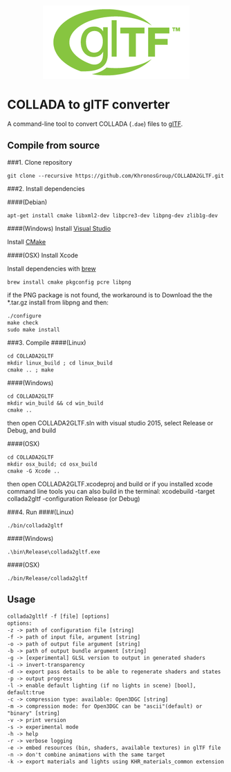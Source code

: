 <p align="center">
<img src="https://raw.githubusercontent.com/KhronosGroup/glTF/master/specification/figures/gltf.png">
</p>

# COLLADA to glTF converter

A command-line tool to convert COLLADA (`.dae`) files to [glTF](https://github.com/KhronosGroup/glTF).

## Compile from source 

###1. Clone repository
 
 ```
git clone --recursive https://github.com/KhronosGroup/COLLADA2GLTF.git
```

###2. Install dependencies 

####(Debian)
 ```
apt-get install cmake libxml2-dev libpcre3-dev libpng-dev zlib1g-dev
```
####(Windows)
Install [Visual Studio](http://code.visualstudio.com)

Install [CMake](http://cmake.org/cmake/resources/software.html)

####(OSX)
Install Xcode

Install dependencies with [brew](http://mxcl.github.com/homebrew/)

```   
brew install cmake pkgconfig pcre libpng
```

if the PNG package is not found, the workaround is to Download the the *.tar.gz install from libpng and then:
```
./configure
make check
sudo make install
```

###3. Compile
####(Linux)
 ```
cd COLLADA2GLTF
mkdir linux_build ; cd linux_build 
cmake .. ; make
```
####(Windows)
```
cd COLLADA2GLTF
mkdir win_build && cd win_build
cmake .. 
```
then open COLLADA2GLTF.sln with visual studio 2015, select Release or Debug, and build

####(OSX)
```
cd COLLADA2GLTF
mkdir osx_build; cd osx_build
cmake -G Xcode ..
```
then open COLLADA2GLTF.xcodeproj and build
or if you installed xcode command line tools you can also build in the terminal: xcodebuild -target collada2gltf -configuration Release (or Debug)

###4. Run
####(Linux)
```
./bin/collada2gltf
```
####(Windows)
```
.\bin\Release\collada2gltf.exe
```
####(OSX)
```
./bin/Release/collada2gltf
```
## Usage

```
collada2gltlf -f [file] [options]
options:
-z -> path of configuration file [string]
-f -> path of input file, argument [string]
-o -> path of output file argument [string]
-b -> path of output bundle argument [string]
-g -> [experimental] GLSL version to output in generated shaders
-i -> invert-transparency
-d -> export pass details to be able to regenerate shaders and states
-p -> output progress
-l -> enable default lighting (if no lights in scene) [bool], default:true
-c -> compression type: available: Open3DGC [string]
-m -> compression mode: for Open3DGC can be "ascii"(default) or "binary" [string]
-v -> print version
-s -> experimental mode
-h -> help
-r -> verbose logging
-e -> embed resources (bin, shaders, available textures) in glTF file
-n -> don't combine animations with the same target
-k -> export materials and lights using KHR_materials_common extension
```

